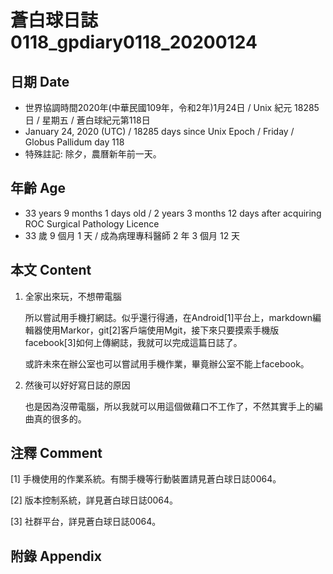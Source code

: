 [_metadata_:encoding]: - "utf-8"
[_metadata_:fileformat]: - "markdown"
[_metadata_:MIME_type]: - "text/plain"
[_metadata_:markdown_version]: - "commonmark version 0.29"
[_metadata_:markdown_spec]: - "https://spec.commonmark.org/0.29/"

# 蒼白球日誌0118_gpdiary0118_20200124 #

## 日期 Date ##

* 世界協調時間2020年(中華民國109年，令和2年)1月24日 / Unix 紀元 18285 日 / 星期五 / 蒼白球紀元第118日
* January 24, 2020 (UTC) / 18285 days since Unix Epoch / Friday / Globus Pallidum day 118
* 特殊註記: 除夕，農曆新年前一天。

## 年齡 Age ##

* 33 years 9 months 1 days old / 2 years 3 months 12 days after acquiring ROC Surgical Pathology Licence
* 33 歲 9 個月 1 天 / 成為病理專科醫師 2 年 3 個月 12 天

## 本文 Content ##

1. 全家出來玩，不想帶電腦

    所以嘗試用手機打網誌。似乎還行得通，在Android[1]平台上，markdown編輯器使用Markor，git[2]客戶端使用Mgit，接下來只要摸索手機版facebook[3]如何上傳網誌，我就可以完成這篇日誌了。

    或許未來在辦公室也可以嘗試用手機作業，畢竟辦公室不能上facebook。


2. 然後可以好好寫日誌的原因

    也是因為沒帶電腦，所以我就可以用這個做藉口不工作了，不然其實手上的編曲真的很多的。

## 注釋 Comment ##

[1] 手機使用的作業系統。有關手機等行動裝置請見蒼白球日誌0064。

[2] 版本控制系統，詳見蒼白球日誌0064。

[3] 社群平台，詳見蒼白球日誌0064。


## 附錄 Appendix ##

